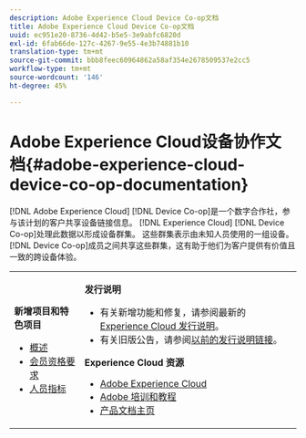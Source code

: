 ```yaml
---
description: Adobe Experience Cloud Device Co-op文档
title: Adobe Experience Cloud Device Co-op文档
uuid: ec951e20-8736-4d42-b5e5-3e9abfc6820d
exl-id: 6fab66de-127c-4267-9e55-4e3b74881b10
translation-type: tm+mt
source-git-commit: bbb8feec60964862a58af354e2678509537e2cc5
workflow-type: tm+mt
source-wordcount: '146'
ht-degree: 45%

---
```


# Adobe Experience Cloud设备协作文档{#adobe-experience-cloud-device-co-op-documentation}

[!DNL Adobe Experience Cloud] [!DNL Device Co-op]是一个数字合作社，参与该计划的客户共享设备链接信息。 [!DNL Experience Cloud] [!DNL Device Co-op]处理此数据以形成设备群集。 这些群集表示由未知人员使用的一组设备。 [!DNL Device Co-op]成员之间共享这些群集，这有助于他们为客户提供有价值且一致的跨设备体验。

<!-- <a id="section_535A849B2BF14221BD78C968CC02732D"></a> -->

<table id="table_5E612F746A704FE095B809A013EE977F" class="simpletable"> 
 <tbody> 
  <tr> 
   <td colname="col1"> <p> <b>新增项目和特色项目</b> </p> 
    <ul id="ul_47C012F6AB3E4B73BA357027F4D15369"> 
     <li id="li_30DBD4F8A9FA4FEFA3E3E5903FC55887"><a href="about/overview.md#concept-de34e3bacae94869909e979f24bcc4e8" format="dita" scope="local"> 概述</a> </li> 
     <li id="li_10D0D3D338FF445098EE18B322951FAF"><a href="about/requirements.md#concept-31d3d165d22546afbedf023d32ad3a43" format="dita" scope="local"> 会员资格要求</a> </li> 
     <li id="li_466DC0DA0CD84E9E81EEF3237DCD411A"><a href="other-solutions/people.md#concept-8c57cd3904974e078d7fbf84ac9c2d63" format="dita" scope="local"> 人员指标</a> </li> 
    </ul> </td> 
   <td colname="col2"> <p> <b>发行说明</b> </p> 
    <ul id="ul_713F3E9DF0F84FE5981AC63D05948864"> 
     <li id="li_09C1CD15823E4AD7856CE40BE848E03F">有关新增功能和修复，请参阅最新的 <a href="https://docs.adobe.com/content/help/zh-Hans/release-notes/experience-cloud/current.html" format="https" scope="external">Experience Cloud 发行说明</a>。 </li> 
     <li id="li_EA594E939ED14D7780178DEA8E1AED64">有关旧版公告，请参阅<a href="https://docs.adobe.com/content/help/en/release-notes/experience-cloud/current.html" format="https" scope="external">以前的发行说明链接</a>。 </li> 
    </ul> <p> <b>Experience Cloud 资源</b> </p> 
    <ul id="ul_E30EC96BDC624B5591F0470D430B7F41"> 
     <li id="li_F3A5CCFAE0F247CEB41A03CA8E03106B"> <a href="http://www.adobe.com/cn/marketing-cloud.html" scope="external" format="http"> Adobe Experience Cloud</a> </li> 
     <li id="li_1938F7044F544481A6CC0F45CC22B80A"> <a href="http://helpx.adobe.com/cn/learning.html?promoid=KAUDK" scope="external" format="http"> Adobe 培训和教程</a> </li> 
     <li id="li_C71459E0D1464C05B8B9387C43541F17"> <a href="https://docs.adobe.com/content/help/zh-Hans/experience-cloud/user-guides/home.html" scope="external" format="https"> 产品文档主页</a> </li> 
    </ul> </td> 
  </tr> 
 </tbody> 
</table>

<!--
<p><b>Announcements</b> </p>
<p>Take a moment to review the <a href="about/requirements.md#concept-31d3d165d22546afbedf023d32ad3a43" format="dita" scope="local"> membership requirements</a> or <a href="https://marketing-stage.adobe.com/resources/help/en_US/mcdc/downloads/what_to_expect.pdf" format="https" scope="external"> download the information sheet</a> if you want participate or to learn more about the <span class="wintitle"> Device Co-op</span>. </p>
-->
